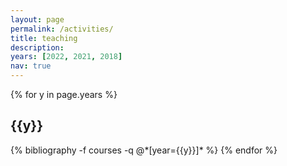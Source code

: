 ```yaml
---
layout: page
permalink: /activities/
title: teaching
description:
years: [2022, 2021, 2018]
nav: true
---
```


<article>

<div class="publications">
    {% for y in page.years %}
  <h2 class="year">{{y}}</h2>
  {% bibliography -f courses -q @*[year={{y}}]* %}
{% endfor %}
</div>
</article>
